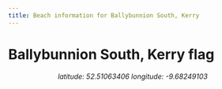 ```yaml
---
title: Beach information for Ballybunnion South, Kerry
---
```

# Ballybunnion South, Kerry <span class="material-icons blue-flag">flag</span>

<div align="center"><i>latitude: 52.51063406 longitude: -9.68249103</i></div>